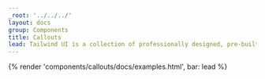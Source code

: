 ```yaml
---
_root: '../../../'
layout: docs
group: Components
title: Callouts
lead: Tailwind UI is a collection of professionally designed, pre-built, fully responsive HTML snippets you can drop into your Tailwind projects. Get started by checking out our free preview components, or browsing the PNG previews in the categories you're most curious about.
---
```


{% render 'components/callouts/docs/examples.html', bar: lead %}

